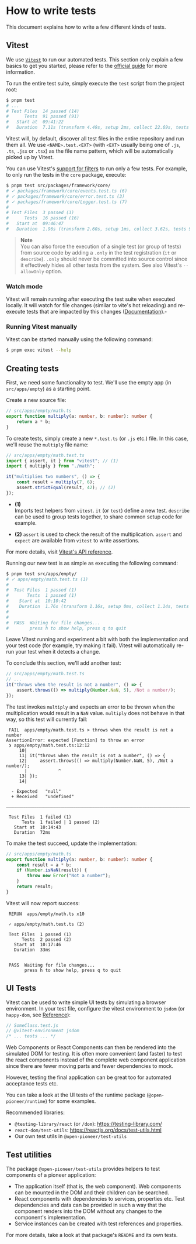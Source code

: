 # How to write tests

This document explains how to write a few different kinds of tests.

## Vitest

We use [`Vitest`](https://vitest.dev/) to run our automated tests.
This section only explain a few basics to get you started, please refer to the [official guide](https://vitest.dev/guide/) for more information.

To run the entire test suite, simply execute the `test` script from the project root:

```bash
$ pnpm test
# ...
# Test Files  14 passed (14)
#      Tests  91 passed (91)
#   Start at  09:41:22
#   Duration  7.11s (transform 4.49s, setup 2ms, collect 22.69s, tests 2.26s)
```

Vitest will, by default, discover all test files in the entire repository and run them all.
We use `<NAME>.test.<EXT>` (with `<EXT>` usually being one of `.js`, `.ts`, `.jsx` or `.tsx`) as the file name pattern, which will be automatically picked up by Vitest.

You can use Vitest's [support for filters](https://vitest.dev/guide/cli.html#command-line-interface) to run only a few tests.
For example, to only run the tests in the `core` package, execute:

```bash
$ pnpm test src/packages/framework/core/
# ✓ packages/framework/core/events.test.ts (6)
# ✓ packages/framework/core/error.test.ts (3)
# ✓ packages/framework/core/Logger.test.ts (7)
#
# Test Files  3 passed (3)
#      Tests  16 passed (16)
#   Start at  09:46:47
#   Duration  1.96s (transform 2.60s, setup 1ms, collect 3.62s, tests 90ms)
```

> **Note**  
> You can also force the execution of a single test (or group of tests) from source code by adding a `.only` in the test registration (`it` or `describe`).
> `.only` should never be committed into source control since it effectively hides all other tests from the system.
> See also Vitest's `--allowOnly` option.

### Watch mode

Vitest will remain running after executing the test suite when executed locally.
It will watch for file changes (similar to vite's hot reloading) and re-execute tests that are impacted by this changes ([Documentation](https://vitest.dev/guide/features.html#watch-mode)).-

### Running Vitest manually

Vitest can be started manually using the following command:

```bash
$ pnpm exec vitest --help
```

## Creating tests

First, we need some functionality to test.
We'll use the empty app (in `src/apps/empty`) as a starting point.

Create a new source file:

```ts
// src/apps/empty/math.ts
export function multiply(a: number, b: number): number {
    return a * b;
}
```

To create tests, simply create a new `*.test.ts` (or `.js` etc.) file.
In this case, we'll reuse the `multiply` file name:

```ts
// src/apps/empty/math.test.ts
import { assert, it } from "vitest"; // (1)
import { multiply } from "./math";

it("multiplies two numbers", () => {
    const result = multiply(7, 6);
    assert.strictEqual(result, 42); // (2)
});
```

-   **(1)**  
    Imports test helpers from `vitest`.
    `it` (or `test`) define a new test.
    `describe` can be used to group tests together, to share common setup code for example.

-   **(2)**
    `assert` is used to check the result of the multiplication.
    `assert` and `expect` are available from `vitest` to write assertions.

For more details, visit [Vitest's API reference](https://vitest.dev/api/).

Running our new test is as simple as executing the following command:

```bash
$ pnpm test src/apps/empty/
# ✓ apps/empty/math.test.ts (1)
#
#  Test Files  1 passed (1)
#       Tests  1 passed (1)
#    Start at  10:10:42
#    Duration  1.76s (transform 1.16s, setup 0ms, collect 1.14s, tests 3ms)
#
#
#  PASS  Waiting for file changes...
#        press h to show help, press q to quit
```

Leave Vitest running and experiment a bit with both the implementation and your test code (for example, try making it fail).
Vitest will automatically re-run your test when it detects a change.

To conclude this section, we'll add another test:

```ts
// src/apps/empty/math.test.ts
// ...
it("throws when the result is not a number", () => {
    assert.throws(() => multiply(Number.NaN, 5), /Not a number/);
});
```

The test invokes `multiply` and expects an error to be thrown when the multiplication would result in a `NaN` value.
`multiply` does not behave in that way, so this test will currently fail:

```text
 FAIL  apps/empty/math.test.ts > throws when the result is not a number
AssertionError: expected [Function] to throw an error
 ❯ apps/empty/math.test.ts:12:12
     10|
     11| it("throws when the result is not a number", () => {
     12|     assert.throws(() => multiply(Number.NaN, 5), /Not a number/);
       |            ^
     13| });
     14|

  - Expected   "null"
  + Received   "undefined"

⎯⎯⎯⎯⎯⎯⎯⎯⎯⎯⎯⎯⎯⎯⎯⎯⎯⎯⎯⎯⎯⎯⎯⎯⎯⎯⎯⎯⎯⎯⎯⎯⎯⎯⎯⎯⎯⎯⎯⎯⎯⎯⎯⎯⎯⎯⎯⎯⎯⎯⎯⎯⎯⎯⎯⎯⎯⎯⎯⎯⎯⎯⎯⎯⎯⎯⎯⎯⎯⎯⎯⎯⎯⎯⎯⎯⎯⎯⎯⎯⎯⎯⎯⎯⎯⎯⎯⎯⎯⎯⎯⎯⎯⎯⎯⎯⎯⎯⎯⎯⎯⎯⎯⎯⎯⎯⎯⎯⎯⎯⎯⎯⎯⎯⎯⎯⎯⎯⎯⎯⎯⎯⎯⎯⎯⎯⎯⎯⎯⎯⎯⎯⎯⎯⎯⎯⎯⎯⎯⎯⎯⎯⎯⎯⎯⎯⎯⎯⎯⎯⎯⎯⎯⎯⎯⎯⎯⎯⎯⎯⎯⎯⎯⎯⎯⎯⎯⎯⎯⎯⎯⎯⎯⎯⎯⎯⎯⎯⎯⎯⎯⎯⎯⎯⎯⎯⎯⎯⎯⎯⎯⎯⎯⎯⎯⎯⎯⎯⎯⎯⎯⎯⎯⎯⎯⎯⎯⎯⎯⎯⎯⎯⎯⎯⎯⎯⎯⎯⎯⎯⎯⎯⎯⎯⎯⎯⎯⎯⎯⎯⎯⎯⎯⎯⎯⎯⎯⎯⎯⎯⎯⎯⎯⎯⎯⎯⎯⎯⎯⎯⎯⎯⎯⎯⎯⎯⎯⎯⎯⎯⎯⎯⎯⎯⎯⎯⎯⎯⎯⎯⎯⎯⎯⎯⎯⎯⎯⎯⎯⎯⎯⎯⎯⎯⎯⎯⎯⎯⎯⎯⎯⎯⎯⎯⎯⎯⎯⎯⎯⎯⎯[1/1]⎯

 Test Files  1 failed (1)
      Tests  1 failed | 1 passed (2)
   Start at  10:14:43
   Duration  72ms
```

To make the test succeed, update the implementation:

```ts
// src/apps/empty/math.ts
export function multiply(a: number, b: number): number {
    const result = a * b;
    if (Number.isNaN(result)) {
        throw new Error("Not a number");
    }
    return result;
}
```

Vitest will now report success:

```text
 RERUN  apps/empty/math.ts x10

 ✓ apps/empty/math.test.ts (2)

 Test Files  1 passed (1)
      Tests  2 passed (2)
   Start at  10:17:46
   Duration  33ms


 PASS  Waiting for file changes...
       press h to show help, press q to quit
```

## UI Tests

Vitest can be used to write simple UI tests by simulating a browser environment.
In your test file, configure the vitest environment to `jsdom` (or `happy-dom`, see [Reference](https://vitest.dev/guide/environment.html)):

```js
// SomeClass.test.js
// @vitest-environment jsdom
/* ... tests ... */
```

Web Components or React Components can then be rendered into the simulated DOM for testing.
It is often more convenient (and faster) to test the react components instead of the complete web component application since there are fewer moving parts and fewer dependencies to mock.

However, testing the final application can be great too for automated acceptance tests etc.

You can take a look at the UI tests of the runtime package (`@open-pioneer/runtime`) for some examples.

Recommended libraries:

-   `@testing-library/react` (or `/dom`): <https://testing-library.com/>
-   `react-dom/test-utils`: <https://reactjs.org/docs/test-utils.html>
-   Our own test utils in `@open-pioneer/test-utils`

## Test utilities

The package `@open-pioneer/test-utils` provides helpers to test components of a pioneer application:

-   The application itself (that is, the web component).
    Web components can be mounted in the DOM and their children can be searched.
-   React components with dependencies to services, properties etc.
    Test dependencies and data can be provided in such a way that the component renders into the DOM without any changes to the component's implementation.
-   Service instances can be created with test references and properties.

For more details, take a look at that package's `README` and its own tests.
